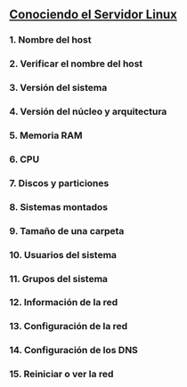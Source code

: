 ## [Conociendo el Servidor Linux](README.md)

### 1. Nombre del host 

### 2. Verificar el nombre del host

### 3. Versión del sistema

### 4. Versión del núcleo y arquitectura

### 5. Memoria RAM

### 6. CPU

### 7. Discos y particiones

### 8. Sistemas montados

### 9. Tamaño de una carpeta

### 10. Usuarios del sistema

### 11. Grupos del sistema

### 12. Información de la red

### 13. Configuración de la red

### 14. Configuración de los DNS

### 15. Reiniciar o ver la red
